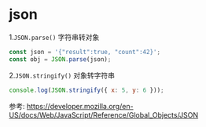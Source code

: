 # json




1.`JSON.parse()`
字符串转对象
```js
const json = '{"result":true, "count":42}';
const obj = JSON.parse(json);
```

2.`JSON.stringify()`
对象转字符串

```js
console.log(JSON.stringify({ x: 5, y: 6 }));
```


参考:
https://developer.mozilla.org/en-US/docs/Web/JavaScript/Reference/Global_Objects/JSON